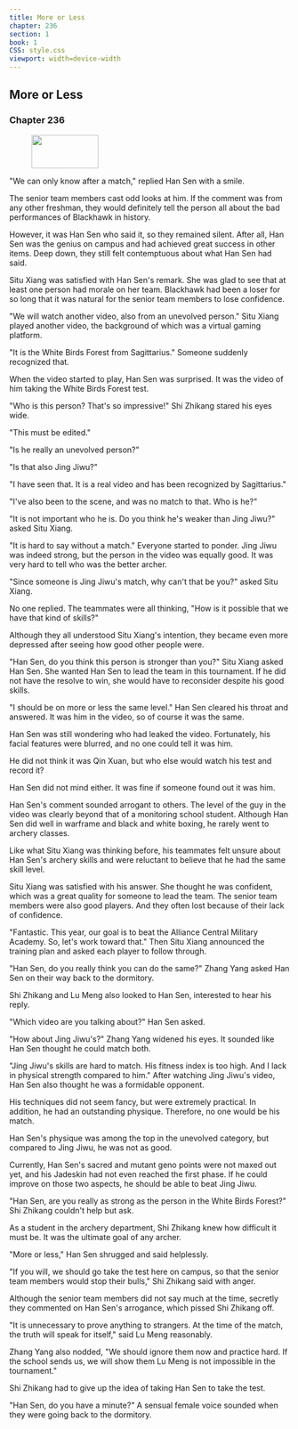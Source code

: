 ```yaml
---
title: More or Less
chapter: 236
section: 1
book: 1
CSS: style.css
viewport: width=device-width
---
```


## More or Less

### Chapter 236

<figure>
	<img src="../Images/gem.gif" alt="" id="gem" width="120" height="60" />
</figure>

"We can only know after a match," replied Han Sen with a smile.

The senior team members cast odd looks at him. If the comment was from any other freshman, they would definitely tell the person all about the bad performances of Blackhawk in history.

However, it was Han Sen who said it, so they remained silent. After all, Han Sen was the genius on campus and had achieved great success in other items. Deep down, they still felt contemptuous about what Han Sen had said.

Situ Xiang was satisfied with Han Sen's remark. She was glad to see that at least one person had morale on her team. Blackhawk had been a loser for so long that it was natural for the senior team members to lose confidence.

"We will watch another video, also from an unevolved person." Situ Xiang played another video, the background of which was a virtual gaming platform.

"It is the White Birds Forest from Sagittarius." Someone suddenly recognized that.

When the video started to play, Han Sen was surprised. It was the video of him taking the White Birds Forest test.

"Who is this person? That's so impressive!" Shi Zhikang stared his eyes wide.

"This must be edited."

"Is he really an unevolved person?"

"Is that also Jing Jiwu?"

"I have seen that. It is a real video and has been recognized by Sagittarius."

"I've also been to the scene, and was no match to that. Who is he?"

"It is not important who he is. Do you think he's weaker than Jing Jiwu?" asked Situ Xiang.

"It is hard to say without a match." Everyone started to ponder. Jing Jiwu was indeed strong, but the person in the video was equally good. It was very hard to tell who was the better archer.

"Since someone is Jing Jiwu's match, why can't that be you?" asked Situ Xiang.

No one replied. The teammates were all thinking, "How is it possible that we have that kind of skills?"

Although they all understood Situ Xiang's intention, they became even more depressed after seeing how good other people were.

"Han Sen, do you think this person is stronger than you?" Situ Xiang asked Han Sen. She wanted Han Sen to lead the team in this tournament. If he did not have the resolve to win, she would have to reconsider despite his good skills.

"I should be on more or less the same level." Han Sen cleared his throat and answered. It was him in the video, so of course it was the same.

Han Sen was still wondering who had leaked the video. Fortunately, his facial features were blurred, and no one could tell it was him.

He did not think it was Qin Xuan, but who else would watch his test and record it?

Han Sen did not mind either. It was fine if someone found out it was him.

Han Sen's comment sounded arrogant to others. The level of the guy in the video was clearly beyond that of a monitoring school student. Although Han Sen did well in warframe and black and white boxing, he rarely went to archery classes.

Like what Situ Xiang was thinking before, his teammates felt unsure about Han Sen's archery skills and were reluctant to believe that he had the same skill level.

Situ Xiang was satisfied with his answer. She thought he was confident, which was a great quality for someone to lead the team. The senior team members were also good players. And they often lost because of their lack of confidence.

"Fantastic. This year, our goal is to beat the Alliance Central Military Academy. So, let's work toward that." Then Situ Xiang announced the training plan and asked each player to follow through.

"Han Sen, do you really think you can do the same?" Zhang Yang asked Han Sen on their way back to the dormitory.

Shi Zhikang and Lu Meng also looked to Han Sen, interested to hear his reply.

"Which video are you talking about?" Han Sen asked.

"How about Jing Jiwu's?" Zhang Yang widened his eyes. It sounded like Han Sen thought he could match both.

"Jing Jiwu's skills are hard to match. His fitness index is too high. And I lack in physical strength compared to him." After watching Jing Jiwu's video, Han Sen also thought he was a formidable opponent.

His techniques did not seem fancy, but were extremely practical. In addition, he had an outstanding physique. Therefore, no one would be his match.

Han Sen's physique was among the top in the unevolved category, but compared to Jing Jiwu, he was not as good.

Currently, Han Sen's sacred and mutant geno points were not maxed out yet, and his Jadeskin had not even reached the first phase. If he could improve on those two aspects, he should be able to beat Jing Jiwu.

"Han Sen, are you really as strong as the person in the White Birds Forest?" Shi Zhikang couldn't help but ask.

As a student in the archery department, Shi Zhikang knew how difficult it must be. It was the ultimate goal of any archer.

"More or less," Han Sen shrugged and said helplessly.

"If you will, we should go take the test here on campus, so that the senior team members would stop their bulls," Shi Zhikang said with anger.

Although the senior team members did not say much at the time, secretly they commented on Han Sen's arrogance, which pissed Shi Zhikang off.

"It is unnecessary to prove anything to strangers. At the time of the match, the truth will speak for itself," said Lu Meng reasonably.

Zhang Yang also nodded, "We should ignore them now and practice hard. If the school sends us, we will show them Lu Meng is not impossible in the tournament."

Shi Zhikang had to give up the idea of taking Han Sen to take the test.

"Han Sen, do you have a minute?" A sensual female voice sounded when they were going back to the dormitory.